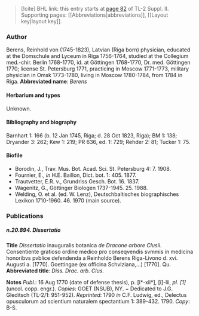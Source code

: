 > [!cite] BHL link: this entry starts at [page 82](https://www.biodiversitylibrary.org/page/33265279) of TL-2 Suppl. II.
> Supporting pages: [[Abbreviations|abbreviations]], [[Layout key|layout key]].

### Author

Berens, Reinhold von (1745-1823), Latvian (Riga born) physician, educated at the Domschule and Lyceum in Riga 1756-1764, studied at the Collegium med.-chir. Berlin 1768-1770, id. at Göttingen 1768-1770, Dr. med. Göttingen 1770; license St. Petersburg 1771, practicing in Moscow 1771-1773, military physician in Omsk 1773-1780, living in Moscow 1780-1784, from 1784 in Riga. 
**Abbreviated name**: *Berens*

#### Herbarium and types

Unknown.

#### Bibliography and biography

Barnhart 1: 166 (b. 12 Jan 1745, Riga; d. 28 Oct 1823, Riga); BM 1: 138; Dryander 3: 262; Kew 1: 219; PR 636, ed. 1: 729; Rehder 2: 81; Tucker 1: 75.

#### Biofile

- Borodin, J., Trav. Mus. Bot. Acad. Sci. St. Petersburg 4: 7. 1908.
- Fournier, E., *in* H.E. Baillon, Dict. bot. 1: 405. 1877.
- Trautvetter, E.R. v., Grundriss Gesch. Bot. 16. 1837.
- Wagenitz, G., Göttinger Biologen 1737-1945. 25. 1988.
- Welding, O. et al. (ed. W. Lenz), Deutschbaltisches biographisches Lexikon 1710-1960. 46. 1970 (main source).

### Publications

##### n.20.894. Dissertatio

**Title**
*Dissertatio* inauguralis botanica *de Dracone arbore Clusii*. Consentiente gratioso ordine medico pro conseqvendis svmmis in medicina honoribvs pvblice defendenda a Reinholdo Berens Riga-Livono d. xvi. Augusti a. \[1770\]. Goettingae (ex officina Schvlziana,...) \[1770\]. Qu.
**Abbreviated title**: *Diss. Drac. arb. Clus.*

**Notes**
*Publ*.: 16 Aug 1770 (date of defense thesis), p. \[i\*-xii\*\], \[i\]-lii, *pl. \[1\]* (uncol. copp. engr.).
*Copies*: GOET (NSUB), NY. − Dedicated to J.G. Gleditsch (TL-2/1: 951-952).
*Reprinted*: 1790 *in* C.F. Ludwig, ed., Delectus opusculorum ad scientium naturalem spectantium 1: 389-432. 1790. *Copy*: B-S.

